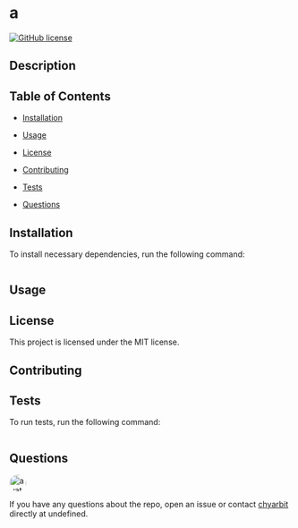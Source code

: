 
# a
[![GitHub license](https://img.shields.io/badge/license-MIT-blue.svg)](https://github.com/chyarbit/a)

## Description



## Table of Contents 

* [Installation](#installation)

* [Usage](#usage)

* [License](#license)

* [Contributing](#contributing)

* [Tests](#tests)

* [Questions](#questions)

## Installation

To install necessary dependencies, run the following command:

```

```

## Usage



## License

This project is licensed under the MIT license.
  
## Contributing



## Tests

To run tests, run the following command:

```

```

## Questions

<img src="undefined" alt="avatar" style="border-radius: 16px" width="30" />

If you have any questions about the repo, open an issue or contact [chyarbit](undefined) directly at undefined.


